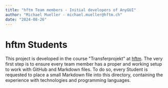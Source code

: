 ```yaml
---
title: "hftm Team members - Initial developers of AnyGUI"
author: "Michael Mueller - michael.mueller@hftm.ch"
date: "2024-08-26"
---
```

# hftm Students

This project is developed in the course "Transferprojekt" at [hftm](https://hftm.ch).
The very first step is to ensure every team member has a proper and working setup to work with GitHub and Markdown
files. To do so, every Student is requested to place a small Markdown file into this directory, containing the
experience with technologies and programming languages.